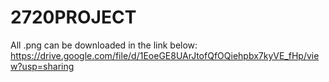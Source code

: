 # 2720PROJECT
All .png can be downloaded in the link below:
https://drive.google.com/file/d/1EoeGE8UArJtofQfOQiehpbx7kyVE_fHp/view?usp=sharing
